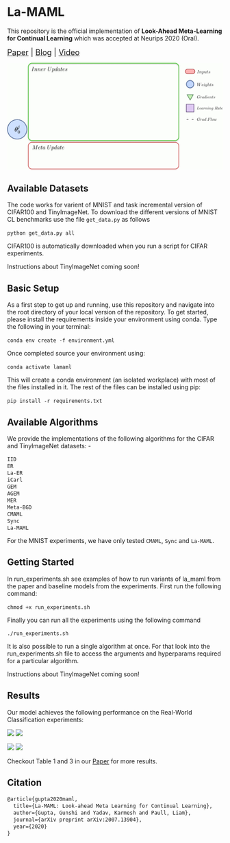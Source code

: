 # La-MAML

This repository is the official implementation of **Look-Ahead Meta-Learning for Continual Learning** which was accepted at Neurips 2020 (Oral).

<font size="+1">[Paper](https://arxiv.org/abs/2007.13904) | [Blog](https://mila.quebec/en/blog/) | [Video](https://www.youtube.com/watch?v=HzewyVu8LaY)</font>

![La-MAML](images/lamaml.gif)

## Available Datasets

The code works for varient of MNIST and task incremental version of CIFAR100 and TinyImageNet. To download the different versions of MNIST CL benchmarks use the file ```get_data.py``` as follows

```python get_data.py all```

CIFAR100 is automatically downloaded when you run a script for CIFAR experiments.

Instructions about TinyImageNet coming soon!

## Basic Setup

As a first step to get up and running, use this repository and navigate into the root directory of your local version of the repository. To get started, please install the requirements inside your environment using conda. Type the following in your terminal:

```conda env create -f environment.yml```

Once completed source your environment using:

```conda activate lamaml```

This will create a conda environment (an isolated workplace) with most of the files installed in it. The rest of the files can be installed using pip:

```pip install -r requirements.txt```

## Available Algorithms

We provide the implementations of the following algorithms for the CIFAR and TinyImageNet datasets: - 

```
IID
ER
La-ER
iCarl
GEM
AGEM
MER
Meta-BGD
CMAML
Sync
La-MAML
```
For the MNIST experiments, we have only tested `CMAML`, `Sync` and `La-MAML`.

## Getting Started

In run_experiments.sh see examples of how to run variants of la_maml from the paper and baseline models from the experiments. First run the following command:

```chmod +x run_experiments.sh```

Finally you can run all the experiments using the following command

```
./run_experiments.sh
```
It is also possible to run a single algorithm at once. For that look into the run_experiments.sh file to access the arguments and hyperparams required for a particular algorithm.

Instructions about TinyImageNet coming soon!

## Results

Our model achieves the following performance on the Real-World Classification experiments:

<p float="left">
  <img src="images/CIFAR100_multi_pass.png" width="350" />
  <img src="images/TinyImagenet_multi_pass.png" width="350" /> 
</p>

<p float="left">
  <img src="images/CIFAR100_single_pass.png" width="350" />
  <img src="images/TinyImagenet_single_pass.png" width="350" /> 
</p>

Checkout Table 1 and 3 in our [Paper](https://arxiv.org/abs/2007.13904) for more results.

## Citation

```
@article{gupta2020maml,
  title={La-MAML: Look-ahead Meta Learning for Continual Learning},
  author={Gupta, Gunshi and Yadav, Karmesh and Paull, Liam},
  journal={arXiv preprint arXiv:2007.13904},
  year={2020}
}
```
